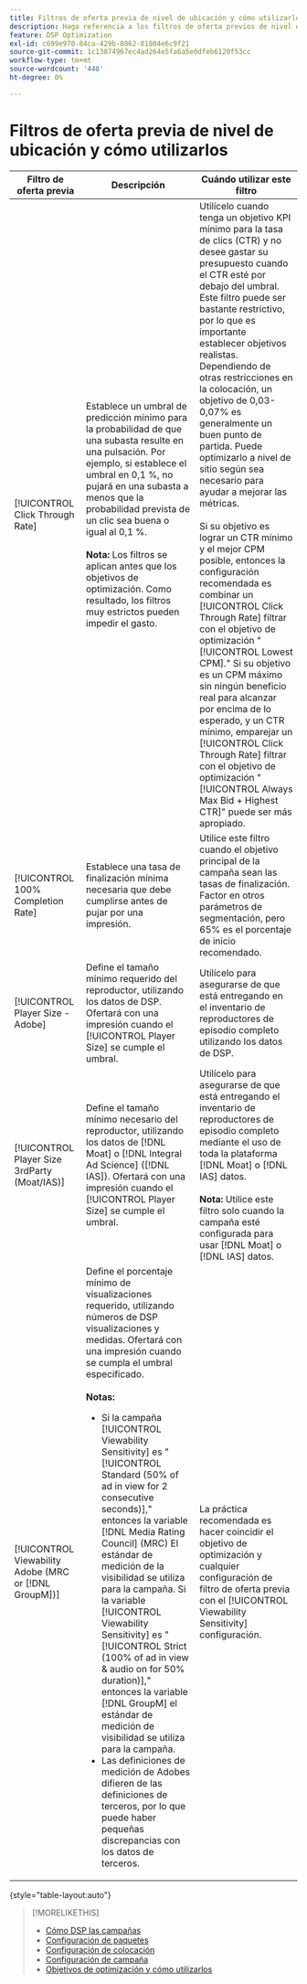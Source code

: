 ```yaml
---
title: Filtros de oferta previa de nivel de ubicación y cómo utilizarlos
description: Haga referencia a los filtros de oferta previos de nivel de ubicación disponibles y vea cómo utilizarlos.
feature: DSP Optimization
exl-id: c699e970-84ca-429b-8062-81804e6c9f21
source-git-commit: 1c13874967ec4ad264e5fa6a5e0dfeb6120f53cc
workflow-type: tm+mt
source-wordcount: '448'
ht-degree: 0%

---
```


# Filtros de oferta previa de nivel de ubicación y cómo utilizarlos

| Filtro de oferta previa | Descripción | Cuándo utilizar este filtro |
| ---------------| ----------- | ---------------------- |
| [!UICONTROL Click Through Rate] | Establece un umbral de predicción mínimo para la probabilidad de que una subasta resulte en una pulsación. Por ejemplo, si establece el umbral en 0,1 %, no pujará en una subasta a menos que la probabilidad prevista de un clic sea buena o igual al 0,1 %.<br><br><b>Nota:</b> Los filtros se aplican antes que los objetivos de optimización. Como resultado, los filtros muy estrictos pueden impedir el gasto. | Utilícelo cuando tenga un objetivo KPI mínimo para la tasa de clics (CTR) y no desee gastar su presupuesto cuando el CTR esté por debajo del umbral. Este filtro puede ser bastante restrictivo, por lo que es importante establecer objetivos realistas. Dependiendo de otras restricciones en la colocación, un objetivo de 0,03-0,07% es generalmente un buen punto de partida. Puede optimizarlo a nivel de sitio según sea necesario para ayudar a mejorar las métricas.<br><br>Si su objetivo es lograr un CTR mínimo y el mejor CPM posible, entonces la configuración recomendada es combinar un [!UICONTROL Click Through Rate] filtrar con el objetivo de optimización &quot;[!UICONTROL Lowest CPM].&quot; Si su objetivo es un CPM máximo sin ningún beneficio real para alcanzar por encima de lo esperado, y un CTR mínimo, emparejar un [!UICONTROL Click Through Rate] filtrar con el objetivo de optimización &quot;[!UICONTROL Always Max Bid + Highest CTR]&quot; puede ser más apropiado. |
| [!UICONTROL 100% Completion Rate] | Establece una tasa de finalización mínima necesaria que debe cumplirse antes de pujar por una impresión. | Utilice este filtro cuando el objetivo principal de la campaña sean las tasas de finalización. Factor en otros parámetros de segmentación, pero 65% es el porcentaje de inicio recomendado. |
| [!UICONTROL Player Size - Adobe] | Define el tamaño mínimo requerido del reproductor, utilizando los datos de DSP. Ofertará con una impresión cuando el [!UICONTROL Player Size] se cumple el umbral. | Utilícelo para asegurarse de que está entregando en el inventario de reproductores de episodio completo utilizando los datos de DSP. |
| [!UICONTROL Player Size 3rdParty (Moat/IAS)] | Define el tamaño mínimo necesario del reproductor, utilizando los datos de [!DNL Moat] o [!DNL Integral Ad Science] ([!DNL IAS]). Ofertará con una impresión cuando el [!UICONTROL Player Size] se cumple el umbral. | Utilícelo para asegurarse de que está entregando el inventario de reproductores de episodio completo mediante el uso de toda la plataforma [!DNL Moat] o [!DNL IAS] datos.<br><br><b>Nota:</b> Utilice este filtro solo cuando la campaña esté configurada para usar [!DNL Moat] o [!DNL IAS] datos. |
| [!UICONTROL Viewability Adobe (MRC or [!DNL GroupM])] | Define el porcentaje mínimo de visualizaciones requerido, utilizando números de DSP visualizaciones y medidas. Ofertará con una impresión cuando se cumpla el umbral especificado.<br><br><b>Notas:</b><ul><li>Si la campaña [!UICONTROL Viewability Sensitivity] es &quot;[!UICONTROL Standard (50% of ad in view for 2 consecutive seconds)],&quot; entonces la variable [!DNL Media Rating Council] (MRC) El estándar de medición de la visibilidad se utiliza para la campaña. Si la variable [!UICONTROL Viewability Sensitivity] es &quot;[!UICONTROL Strict (100% of ad in view & audio on for 50% duration)],&quot; entonces la variable [!DNL GroupM] el estándar de medición de visibilidad se utiliza para la campaña.</li><li>Las definiciones de medición de Adobes difieren de las definiciones de terceros, por lo que puede haber pequeñas discrepancias con los datos de terceros.</li></ul> | La práctica recomendada es hacer coincidir el objetivo de optimización y cualquier configuración de filtro de oferta previa con el [!UICONTROL Viewability Sensitivity] configuración. |

{style=&quot;table-layout:auto&quot;}

>[!MORELIKETHIS]
>
>* [Cómo DSP las campañas](optimization-how-dsp-optimizes-campaigns.md)
>* [Configuración de paquetes](/help/dsp/campaign-management/packages/package-settings.md)
>* [Configuración de colocación](/help/dsp/campaign-management/placements/placement-settings.md)
>* [Configuración de campaña](/help/dsp/campaign-management/campaigns/campaign-settings.md)
>* [Objetivos de optimización y cómo utilizarlos](optimization-goals.md)

